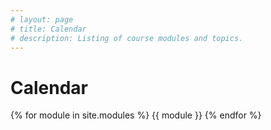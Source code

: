 ```yaml
---
# layout: page
# title: Calendar
# description: Listing of course modules and topics.
---
```


# Calendar

{% for module in site.modules %}
{{ module }}
{% endfor %}
